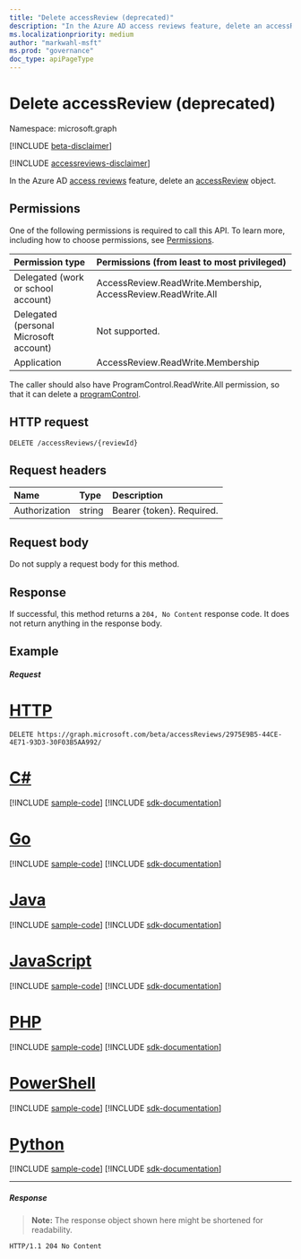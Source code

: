 ```yaml
---
title: "Delete accessReview (deprecated)"
description: "In the Azure AD access reviews feature, delete an accessReview object."
ms.localizationpriority: medium
author: "markwahl-msft"
ms.prod: "governance"
doc_type: apiPageType
---
```


# Delete accessReview (deprecated)

Namespace: microsoft.graph

[!INCLUDE [beta-disclaimer](../../includes/beta-disclaimer.md)]

[!INCLUDE [accessreviews-disclaimer](../../includes/accessreviews-disclaimer.md)]

In the Azure AD [access reviews](../resources/accessreviews-root.md) feature, delete an [accessReview](../resources/accessreview.md) object.
## Permissions
One of the following permissions is required to call this API. To learn more, including how to choose permissions, see [Permissions](/graph/permissions-reference).

|Permission type                        | Permissions (from least to most privileged)              |
|:--------------------------------------|:---------------------------------------------------------|
|Delegated (work or school account)     | AccessReview.ReadWrite.Membership, AccessReview.ReadWrite.All |
|Delegated (personal Microsoft account) | Not supported. |
|Application                            | AccessReview.ReadWrite.Membership |

The caller should also have ProgramControl.ReadWrite.All permission, so that it can delete a [programControl](../resources/programcontrol.md).

## HTTP request
<!-- { "blockType": "ignored" } -->
```http
DELETE /accessReviews/{reviewId}
```
## Request headers
| Name         | Type        | Description |
|:-------------|:------------|:------------|
| Authorization | string | Bearer \{token\}. Required. |

## Request body
Do not supply a request body for this method.


## Response
If successful, this method returns a `204, No Content` response code. It does not return anything in the response body.

## Example
##### Request

# [HTTP](#tab/http)
<!-- {
  "blockType": "request",
  "name": "delete_accessReview"
}-->
```http
DELETE https://graph.microsoft.com/beta/accessReviews/2975E9B5-44CE-4E71-93D3-30F03B5AA992/
```

# [C#](#tab/csharp)
[!INCLUDE [sample-code](../includes/snippets/csharp/delete-accessreview-csharp-snippets.md)]
[!INCLUDE [sdk-documentation](../includes/snippets/snippets-sdk-documentation-link.md)]

# [Go](#tab/go)
[!INCLUDE [sample-code](../includes/snippets/go/delete-accessreview-go-snippets.md)]
[!INCLUDE [sdk-documentation](../includes/snippets/snippets-sdk-documentation-link.md)]

# [Java](#tab/java)
[!INCLUDE [sample-code](../includes/snippets/java/delete-accessreview-java-snippets.md)]
[!INCLUDE [sdk-documentation](../includes/snippets/snippets-sdk-documentation-link.md)]

# [JavaScript](#tab/javascript)
[!INCLUDE [sample-code](../includes/snippets/javascript/delete-accessreview-javascript-snippets.md)]
[!INCLUDE [sdk-documentation](../includes/snippets/snippets-sdk-documentation-link.md)]

# [PHP](#tab/php)
[!INCLUDE [sample-code](../includes/snippets/php/delete-accessreview-php-snippets.md)]
[!INCLUDE [sdk-documentation](../includes/snippets/snippets-sdk-documentation-link.md)]

# [PowerShell](#tab/powershell)
[!INCLUDE [sample-code](../includes/snippets/powershell/delete-accessreview-powershell-snippets.md)]
[!INCLUDE [sdk-documentation](../includes/snippets/snippets-sdk-documentation-link.md)]

# [Python](#tab/python)
[!INCLUDE [sample-code](../includes/snippets/python/delete-accessreview-python-snippets.md)]
[!INCLUDE [sdk-documentation](../includes/snippets/snippets-sdk-documentation-link.md)]

---

##### Response
>**Note:** The response object shown here might be shortened for readability.
<!-- {
  "blockType": "response",
  "truncated": true
} -->
```http
HTTP/1.1 204 No Content
```

<!-- uuid: 8fcb5dbc-d5aa-4681-8e31-b001d5168d79
2017-06-25 00:00:01 UTC -->
<!--
{
  "type": "#page.annotation",
  "description": "Delete accessReview",
  "keywords": "",
  "section": "documentation",
  "tocPath": "",
  "suppressions": [
  ]
}
-->


